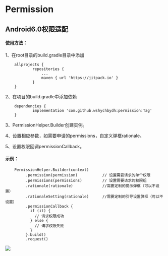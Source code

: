 # Permission
## Android6.0权限适配

#### 使用方法：

1、在root目录的build.gradle目录中添加
```
    allprojects {
            repositories {
                ...
                maven { url 'https://jitpack.io' }
            }
    }
```

2、在项目的build.gradle中添加依赖
```
    dependencies {
            implementation 'com.github.wshychbydh:permission:Tag'
    }
```

3、PermissionHelper.Builder创建实例。

4、设置相应参数，如需要申请的permissions，自定义弹框rationale。

5、设置权限回调permissionCallback。

#### 示例：

```
    PermissionHelper.Builder(context)
         .permission(permission)           // 设置需要请求的单个权限
         .permissions(permissions)         // 设置需要请求的权限组
         .rationale(rationale)             //需要定制的提示弹框（可以不设置）
         .rationaleSetting(rationale)      //需要定制的引导设置弹框（可以不设置）
         .permissionCallback {
           if (it) {
             // 请求权限成功
           } else {
             // 请求权限失败
           }
         }.build()
         .request()
```

[![](https://jitpack.io/v/wshychbydh/Permission.svg)](https://jitpack.io/#wshychbydh/Permission)
